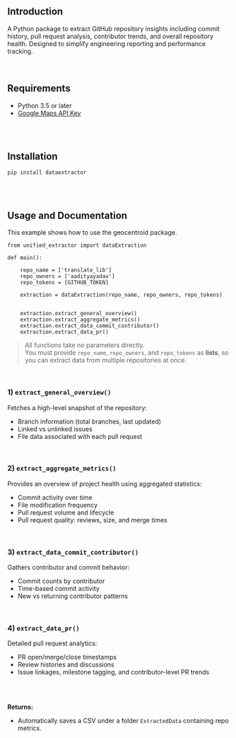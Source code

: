 ## Introduction
A Python package to extract GitHub repository insights including commit history, pull request analysis, contributor trends, and overall repository health. Designed to simplify engineering reporting and performance tracking.
<br>
<br>
<br>

## Requirements
- Python 3.5 or later
- [Google Maps API Key](https://developers.google.com/maps/documentation/embed/get-api-key)
<br>
<br>


## Installation
```
pip install dataextractor
```
<br>
<br>


## Usage and Documentation
This example shows how to use the geocentroid package.
```
from unified_extractor import dataExtraction

def main():
    
    repo_name = ['translate_lib']
    repo_owners = ['aadityayadav']
    repo_tokens = [GITHUB_TOKEN]

    extraction = dataExtraction(repo_name, repo_owners, repo_tokens)


    extraction.extract_general_overview()
    extraction.extract_aggregate_metrics()
    extraction.extract_data_commit_contributor()
    extraction.extract_data_pr()
```

> All functions take no parameters directly.  
> You must provide `repo_name`, `repo_owners`, and `repo_tokens` as **lists**, so you can extract data from multiple repositories at once.
<br>  

### 1) `extract_general_overview()`  
Fetches a high-level snapshot of the repository:
- Branch information (total branches, last updated)
- Linked vs unlinked issues
- File data associated with each pull request  
<br>  

### 2) `extract_aggregate_metrics()`  
Provides an overview of project health using aggregated statistics:
- Commit activity over time
- File modification frequency
- Pull request volume and lifecycle
- Pull request quality: reviews, size, and merge times  
<br>  

### 3) `extract_data_commit_contributor()`  
Gathers contributor and commit behavior:
- Commit counts by contributor
- Time-based commit activity
- New vs returning contributor patterns  
<br>  

### 4) `extract_data_pr()`  
Detailed pull request analytics:
- PR open/merge/close timestamps
- Review histories and discussions
- Issue linkages, milestone tagging, and contributor-level PR trends  
<br>  
<br>  

**Returns:**
- Automatically saves a CSV under a folder `ExtractedData` containing repo metrics.
<br>  
